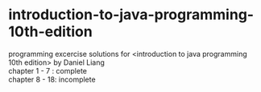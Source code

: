# introduction-to-java-programming-10th-edition
programming excercise solutions for &lt;introduction to java programming 10th edition> by Daniel Liang  
chapter 1 - 7 : complete  
chapter 8 - 18: incomplete
